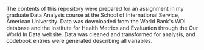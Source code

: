 The contents of this repository were prepared for an assignment in my graduate Data Analysis course at the School of International Service, American University. Data was downloaded from the World Bank's WDI database and the Institute for Health Metrics and Evaluation through the Our World In Data website. Data was cleaned and transformed for analysis, and codebook entries were generated describing all variables. 
